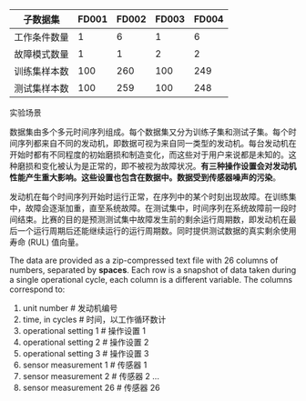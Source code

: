 | 子数据集 | FD001 | FD002 | FD003 | FD004 |
| --- | --- | --- | --- | --- |
| 工作条件数量 |  1  |  6  |  1  |  6  |
| 故障模式数量 |  1  |  1  |  2  |  2  |
| 训练集样本数 | 100 | 260 | 100 | 249 |
| 测试集样本数 | 100 | 259 | 100 | 248 |


实验场景

数据集由多个多元时间序列组成。每个数据集又分为训练子集和测试子集。每个时间序列都来自不同的发动机，即数据可视为来自同一类型的发动机。每台发动机在开始时都有不同程度的初始磨损和制造变化，而这些对于用户来说都是未知的。这种磨损和变化被认为是正常的，即不被视为故障状况。**有三种操作设置会对发动机性能产生重大影响。这些设置也包含在数据中。数据受到传感器噪声的污染**。

发动机在每个时间序列开始时运行正常，在序列中的某个时刻出现故障。在训练集中，故障会逐渐加重，直至系统故障。在测试集中，时间序列在系统故障前一段时间结束。比赛的目的是预测测试集中故障发生前的剩余运行周期数，即发动机在最后一个运行周期后还能继续运行的运行周期数。同时提供测试数据的真实剩余使用寿命 (RUL) 值向量。

The data are provided as a zip-compressed text file with 26 columns of numbers, separated by **spaces**. Each row is a snapshot of data taken during a single operational cycle, each column is a different variable. The columns correspond to:

1)	unit number             # 发动机编号
2)	time, in cycles         # 时间，以工作循环数计
3)	operational setting 1   # 操作设置 1
4)	operational setting 2   # 操作设置 2
5)	operational setting 3   # 操作设置 3
6)	sensor measurement  1   # 传感器 1
7)	sensor measurement  2   # 传感器 2
    ...
26)	sensor measurement  26  # 传感器 26
